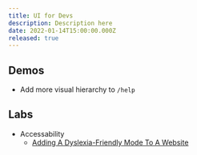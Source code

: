 ```yaml
---
title: UI for Devs
description: Description here
date: 2022-01-14T15:00:00.000Z
released: true
---
```

## Demos
- Add more visual hierarchy to `/help`

## Labs
- Accessability
    - [Adding A Dyslexia-Friendly Mode To A Website](https://www.smashingmagazine.com/2021/11/dyslexia-friendly-mode-website/?utm_source=puntofisso&utm_medium=email)
